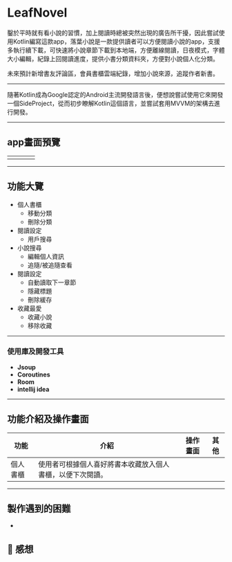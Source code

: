 # LeafNovel 

鑿於平時就有看小說的習慣，加上閱讀時總被突然出現的廣告所干擾，因此嘗試使用Kotlin編寫這款app，落葉小說是一款提供讀者可以方便閱讀小說的app，支援多執行續下載，可快速將小說章節下載到本地端，方便離線閱讀，日夜模式，字體大小編輯，紀錄上回閱讀進度，提供小書分類資料夾，方便對小說個人化分類。

未來預計新增書友評論區，會員書櫃雲端紀錄，增加小說來源，追蹤作者新書。

---

隨著Kotlin成為Google認定的Android主流開發語言後，便想說嘗試使用它來開發一個SideProject，從而初步瞭解Kotlin這個語言，並嘗試套用MVVM的架構去進行開發。



---

## app畫面預覽



|  | |||
| -------- | -------- |-------- |-------- |
|||||

---

## 功能大覽

- 個人書櫃
  - 移動分類
  - 刪除分類 
- 閱讀設定
  - 用戶搜尋
- 小說搜尋
  - 編輯個人資訊
  - 追隨/被追隨查看
- 閱讀設定
  - 自動讀取下一章節
  - 隱藏標題
  - 刪除緩存
- 收藏最愛
  - 收藏小說
  - 移除收藏
---
### 使用庫及開發工具
- ****Jsoup****
- ****Coroutines****
- ****Room****
- ****intellij idea****

---

## 功能介紹及操作畫面
| 功能 | 介紹 | 操作畫面 |其他|
| -------- | -------- | -------- |--------|
|個人書櫃|使用者可根據個人喜好將書本收藏放入個人書櫃，以便下次閱讀。|||



---


## 製作遇到的困難

-  


## :tada: 感想



